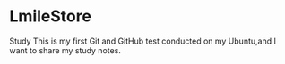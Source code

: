 # LmileStore
Study
  This is my first Git and GitHub test conducted on my Ubuntu,and I want to share my study notes.
  
